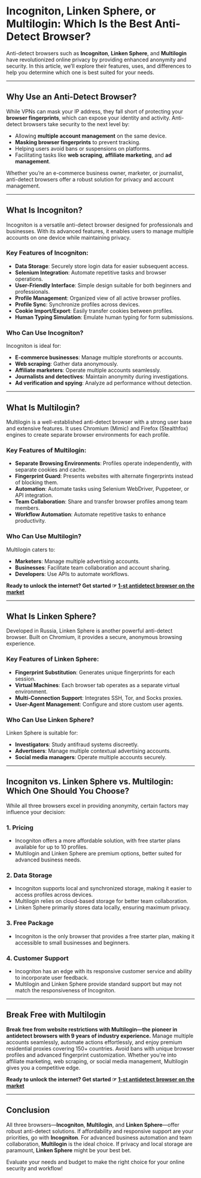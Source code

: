 # Incogniton, Linken Sphere, or Multilogin: Which Is the Best Anti-Detect Browser?

Anti-detect browsers such as **Incogniton**, **Linken Sphere**, and **Multilogin** have revolutionized online privacy by providing enhanced anonymity and security. In this article, we’ll explore their features, uses, and differences to help you determine which one is best suited for your needs.

---

## Why Use an Anti-Detect Browser?

While VPNs can mask your IP address, they fall short of protecting your **browser fingerprints**, which can expose your identity and activity. Anti-detect browsers take security to the next level by:

- Allowing **multiple account management** on the same device.
- **Masking browser fingerprints** to prevent tracking.
- Helping users avoid bans or suspensions on platforms.
- Facilitating tasks like **web scraping**, **affiliate marketing**, and **ad management**.

Whether you’re an e-commerce business owner, marketer, or journalist, anti-detect browsers offer a robust solution for privacy and account management.

---

## What Is Incogniton?

Incogniton is a versatile anti-detect browser designed for professionals and businesses. With its advanced features, it enables users to manage multiple accounts on one device while maintaining privacy.

### Key Features of Incogniton:

- **Data Storage**: Securely store login data for easier subsequent access.
- **Selenium Integration**: Automate repetitive tasks and browser operations.
- **User-Friendly Interface**: Simple design suitable for both beginners and professionals.
- **Profile Management**: Organized view of all active browser profiles.
- **Profile Sync**: Synchronize profiles across devices.
- **Cookie Import/Export**: Easily transfer cookies between profiles.
- **Human Typing Simulation**: Emulate human typing for form submissions.

### Who Can Use Incogniton?

Incogniton is ideal for:
- **E-commerce businesses**: Manage multiple storefronts or accounts.
- **Web scraping**: Gather data anonymously.
- **Affiliate marketers**: Operate multiple accounts seamlessly.
- **Journalists and detectives**: Maintain anonymity during investigations.
- **Ad verification and spying**: Analyze ad performance without detection.

---

## What Is Multilogin?

Multilogin is a well-established anti-detect browser with a strong user base and extensive features. It uses Chromium (Mimic) and Firefox (Stealthfox) engines to create separate browser environments for each profile.

### Key Features of Multilogin:

- **Separate Browsing Environments**: Profiles operate independently, with separate cookies and cache.
- **Fingerprint Guard**: Presents websites with alternate fingerprints instead of blocking them.
- **Automation**: Automate tasks using Selenium WebDriver, Puppeteer, or API integration.
- **Team Collaboration**: Share and transfer browser profiles among team members.
- **Workflow Automation**: Automate repetitive tasks to enhance productivity.

### Who Can Use Multilogin?

Multilogin caters to:
- **Marketers**: Manage multiple advertising accounts.
- **Businesses**: Facilitate team collaboration and account sharing.
- **Developers**: Use APIs to automate workflows.

**Ready to unlock the internet? Get started ☞ [1-st antidetect browser on the market](https://bit.ly/multIlogin)**

---

## What Is Linken Sphere?

Developed in Russia, Linken Sphere is another powerful anti-detect browser. Built on Chromium, it provides a secure, anonymous browsing experience.

### Key Features of Linken Sphere:

- **Fingerprint Substitution**: Generates unique fingerprints for each session.
- **Virtual Machines**: Each browser tab operates as a separate virtual environment.
- **Multi-Connection Support**: Integrates SSH, Tor, and Socks proxies.
- **User-Agent Management**: Configure and store custom user agents.

### Who Can Use Linken Sphere?

Linken Sphere is suitable for:
- **Investigators**: Study antifraud systems discreetly.
- **Advertisers**: Manage multiple contextual advertising accounts.
- **Social media managers**: Operate multiple accounts securely.

---

## Incogniton vs. Linken Sphere vs. Multilogin: Which One Should You Choose?

While all three browsers excel in providing anonymity, certain factors may influence your decision:

### 1. **Pricing**
- Incogniton offers a more affordable solution, with free starter plans available for up to 10 profiles.
- Multilogin and Linken Sphere are premium options, better suited for advanced business needs.

### 2. **Data Storage**
- Incogniton supports local and synchronized storage, making it easier to access profiles across devices.
- Multilogin relies on cloud-based storage for better team collaboration.
- Linken Sphere primarily stores data locally, ensuring maximum privacy.

### 3. **Free Package**
- Incogniton is the only browser that provides a free starter plan, making it accessible to small businesses and beginners.

### 4. **Customer Support**
- Incogniton has an edge with its responsive customer service and ability to incorporate user feedback.
- Multilogin and Linken Sphere provide standard support but may not match the responsiveness of Incogniton.

---

## Break Free with Multilogin

**Break free from website restrictions with Multilogin—the pioneer in antidetect browsers with 9 years of industry experience.** Manage multiple accounts seamlessly, automate actions effortlessly, and enjoy premium residential proxies covering 150+ countries. Avoid bans with unique browser profiles and advanced fingerprint customization. Whether you're into affiliate marketing, web scraping, or social media management, Multilogin gives you a competitive edge.

**Ready to unlock the internet? Get started ☞ [1-st antidetect browser on the market](https://bit.ly/multIlogin)**

---

## Conclusion

All three browsers—**Incogniton**, **Multilogin**, and **Linken Sphere**—offer robust anti-detect solutions. If affordability and responsive support are your priorities, go with **Incogniton**. For advanced business automation and team collaboration, **Multilogin** is the ideal choice. If privacy and local storage are paramount, **Linken Sphere** might be your best bet.

Evaluate your needs and budget to make the right choice for your online security and workflow!
